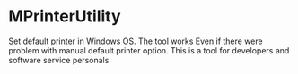 # MPrinterUtility
Set default printer in Windows OS. The tool works Even if there were problem with manual default printer option. This is a tool for developers and software service personals
